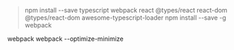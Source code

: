 >npm install --save typescript webpack react @types/react react-dom @types/react-dom awesome-typescript-loader
npm install --save -g webpack 

webpack 
webpack --optimize-minimize
